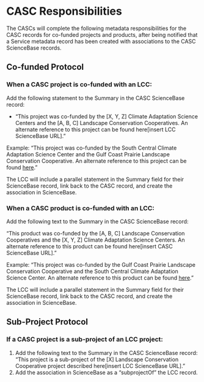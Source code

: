 # CASC Responsibilities

The CASCs will complete the following metadata responsibilities for the CASC records for co-funded projects and products, after being notified that a Service metadata record has been created with associations to the CASC ScienceBase records.

## Co-funded Protocol

### When a CASC project is co-funded with an LCC:

Add the following statement to the Summary in the CASC ScienceBase record:

* “This project was co-funded by the \[X, Y, Z\] Climate Adaptation Science Centers and the \[A, B, C\] Landscape Conservation Cooperatives. An alternate reference to this project can be found here\[insert LCC ScienceBase URL\].”

Example: “This project was co-funded by the South Central Climate Adaptation Science Center and the Gulf Coast Prairie Landscape Conservation Cooperative. An alternate reference to this project can be found [here](https://www.sciencebase.gov/catalog/item/5a78be62e4b00f54eb1e849c).”

The LCC will include a parallel statement in the Summary field for their ScienceBase record, link back to the CASC record, and create the association in ScienceBase.

### When a CASC product is co-funded with an LCC:

Add the following text to the Summary in the CASC ScienceBase record:

“This product was co-funded by the \[A, B, C\] Landscape Conservation Cooperatives and the \[X, Y, Z\] Climate Adaptation Science Centers. An alternate reference to this product can be found here\[insert CASC ScienceBase URL\].”

Example: “This project was co-funded by the Gulf Coast Prairie Landscape Conservation Cooperative and the South Central Climate Adaptation Science Center. An alternate reference to this product can be found [here](https://www.sciencebase.gov/catalog/item/5a78be62e4b00f54eb1e849c).”

The LCC will include a parallel statement in the Summary field for their ScienceBase record, link back to the CASC record, and create the association in ScienceBase.

## Sub-Project Protocol

### If a CASC project is a sub-project of an LCC project:

1. Add the following text to the Summary in the CASC ScienceBase record: “This project is a sub-project of the \[X\] Landscape Conservation Cooperative project described here\[insert LCC ScienceBase URL\].”
2. Add the association in ScienceBase as a “subprojectOf” the LCC record.

